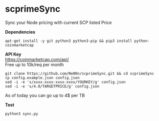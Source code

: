 # scprimeSync
Sync your Node pricing with current SCP listed Price

**Dependencies**<br />
```
apt-get install -y git python3 python3-pip && pip3 install python-coinmarketcap
```

**API Key**<br />
https://coinmarketcap.com/api/</br>
Free up to 10k/req per month</br>
```
git clone https://github.com/Ne00n/scprimeSync.git && cd scprimeSync
cp config.example.json config.json
sed -i -e 's/xxxx-xxxx-xxxx-xxxx/YOURKEY/g' config.json
sed -i -e 's/4.0/TARGETPRICE/g' config.json
```
As of today you can go up to 4$ per TB

**Test**<br />
```
python3 sync.py
```
